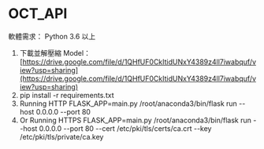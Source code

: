 # OCT_API

軟體需求： Python 3.6 以上

1. 下載並解壓縮 Model：[https://drive.google.com/file/d/1QHfUF0CkItidUNxY4389z4ll7iwabquf/view?usp=sharing](https://drive.google.com/file/d/1QHfUF0CkItidUNxY4389z4ll7iwabquf/view?usp=sharing)
1. pip install -r requirements.txt
1. Running HTTP FLASK_APP=main.py /root/anaconda3/bin/flask run --host 0.0.0.0 --port 80
1. Or Running HTTPS FLASK_APP=main.py /root/anaconda3/bin/flask run --host 0.0.0.0 --port 80 --cert /etc/pki/tls/certs/ca.crt --key /etc/pki/tls/private/ca.key
